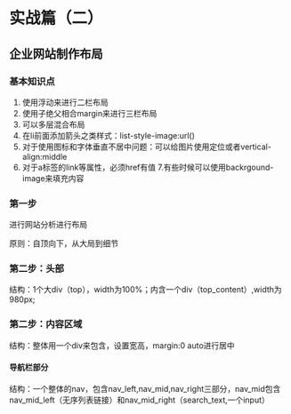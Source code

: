 # 实战篇（二）
## 企业网站制作布局

### 基本知识点

1. 使用浮动来进行二栏布局
2. 使用子绝父相合margin来进行三栏布局
3. 可以多层混合布局
4. 在li前面添加箭头之类样式：list-style-image:url()
5. 对于使用图标和字体垂直不居中问题：可以给图片使用定位或者vertical-align:middle
6. 对于a标签的link等属性，必须href有值
7.有些时候可以使用backrgound-image来填充内容

### 第一步

进行网站分析进行布局

原则：自顶向下，从大局到细节

### 第二步：头部

结构：1个大div（top），width为100%；内含一个div（top_content）,width为980px;

### 第二步：内容区域

结构：整体用一个div来包含，设置宽高，margin:0 auto进行居中

#### 导航栏部分

结构：一个整体的nav，包含nav_left,nav_mid,nav_right三部分，nav_mid包含nav_mid_left（无序列表链接）和nav_mid_right（search_text,一个input）

